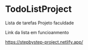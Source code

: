 # TodoListProject
Lista de tarefas Projeto faculdade

Link da lista em funcioanmento

<a href='https://stepbystep-project.netlify.app/'> https://stepbystep-project.netlify.app/</a>
